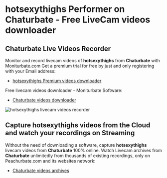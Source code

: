 # hotsexythighs Performer on Chaturbate - Free LiveCam videos downloader

## Chaturbate Live Videos Recorder

Monitor and record livecam videos of **hotsexythighs** from **Chaturbate** with Moniturbate.com
Get a premium trial for free by just and only registering with your Email address:
* [hotsexythighs Premium videos downloader](https://moniturbate.com/request-demo-licence-key.html)

Free livecam videos downloader - Moniturbate Software:
* [Chaturbate videos downloader](https://moniturbate.com/moniturbate-download-software.html)

![hotsexythighs livecam videos recorder](https://peachurnet.com/templates/moniturbate-software.png)


## Capture hotsexythighs videos from the Cloud and watch your recordings on Streaming

Without the need of downloading a software, capture **hotsexythighs** livecam videos from **Chaturbate** 100% online.
Watch Livecam archives from **Chaturbate** unlimitedly from thousands of existing recordings, only on Peachurbate.com and its websites network:
* [Chaturbate videos archives](https://peachurnet.com/)